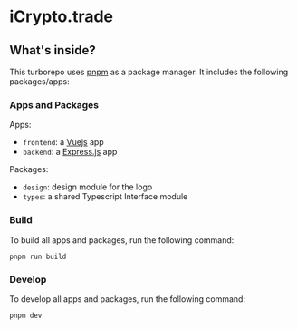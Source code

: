 # iCrypto.trade

## What's inside?

This turborepo uses [pnpm](https://pnpm.io) as a package manager. It includes the following packages/apps:

### Apps and Packages

Apps:

- `frontend`: a [Vuejs](https://vuejs.org/) app
- `backend`: a [Express.js](https://expressjs.com/) app

Packages:

- `design`: design module for the logo
- `types`: a shared Typescript Interface module

### Build

To build all apps and packages, run the following command:

```
pnpm run build
```

### Develop

To develop all apps and packages, run the following command:

```
pnpm dev
```
